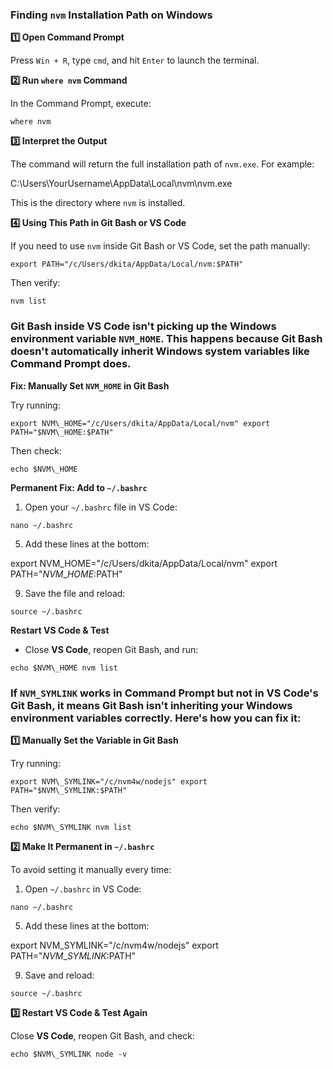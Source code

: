 ### **Finding `nvm` Installation Path on Windows**

**1️⃣ Open Command Prompt**

Press `Win + R`, type `cmd`, and hit `Enter` to launch the terminal.

**2️⃣ Run `where nvm` Command**

In the Command Prompt, execute:
```
where nvm
```
**3️⃣ Interpret the Output**

The command will return the full installation path of `nvm.exe`. For example:

C:\\Users\\YourUsername\\AppData\\Local\\nvm\\nvm.exe

This is the directory where `nvm` is installed.

**4️⃣ Using This Path in Git Bash or VS Code**

If you need to use `nvm` inside Git Bash or VS Code, set the path manually:

```
export PATH="/c/Users/dkita/AppData/Local/nvm:$PATH"
```

Then verify:
```
nvm list
```
### Git Bash inside **VS Code** isn't picking up the Windows environment variable `NVM_HOME`. This happens because **Git Bash doesn't automatically inherit Windows system variables** like Command Prompt does.

**Fix: Manually Set `NVM_HOME` in Git Bash**

Try running:
```
export NVM\_HOME="/c/Users/dkita/AppData/Local/nvm" export PATH="$NVM\_HOME:$PATH"
```
Then check:
```
echo $NVM\_HOME
```
**Permanent Fix: Add to `~/.bashrc`**

1.  Open your `~/.bashrc` file in VS Code:
```
nano ~/.bashrc
```
5.  Add these lines at the bottom:

export NVM\_HOME="/c/Users/dkita/AppData/Local/nvm" export PATH="$NVM\_HOME:$PATH"

9.  Save the file and reload:
```
source ~/.bashrc
```
**Restart VS Code & Test**

-   Close **VS Code**, reopen Git Bash, and run:
```
echo $NVM\_HOME nvm list
```
### If `NVM_SYMLINK` works in **Command Prompt** but not in **VS Code's Git Bash**, it means Git Bash isn't inheriting your Windows environment variables correctly. Here's how you can fix it:

**1️⃣ Manually Set the Variable in Git Bash**

Try running:
```
export NVM\_SYMLINK="/c/nvm4w/nodejs" export PATH="$NVM\_SYMLINK:$PATH"
```
Then verify:
```
echo $NVM\_SYMLINK nvm list
```
**2️⃣ Make It Permanent in `~/.bashrc`**

To avoid setting it manually every time:

1.  Open `~/.bashrc` in VS Code:
```
nano ~/.bashrc
```
5.  Add these lines at the bottom:

export NVM\_SYMLINK="/c/nvm4w/nodejs" export PATH="$NVM\_SYMLINK:$PATH"

9.  Save and reload:
```
source ~/.bashrc
```
**3️⃣ Restart VS Code & Test Again**

Close **VS Code**, reopen Git Bash, and check:
```
echo $NVM\_SYMLINK node -v
```
